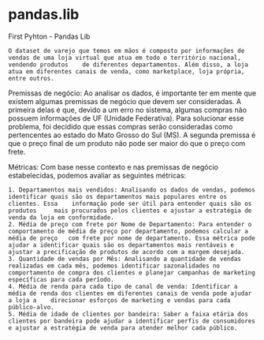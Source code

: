 # pandas.lib
First Pyhton - Pandas Lib

	O dataset de varejo que temos em mãos é composto por informações de vendas de uma loja virtual que atua em todo o território nacional, vendendo produtos 	de diferentes departamentos. Além disso, a loja atua em diferentes canais de venda, como marketplace, loja própria, entre outros.

Premissas de negócio:
	Ao analisar os dados, é importante ter em mente que existem algumas premissas de negócio que devem ser consideradas. A primeira delas é que, devido a um 	erro no sistema, algumas compras não possuem informações de UF (Unidade Federativa). Para solucionar esse problema, foi decidido que essas compras serão consideradas como pertencentes ao estado do Mato Grosso do Sul (MS). A segunda premissa é que o preço final de um produto não pode ser maior do que o	preço com frete.

Métricas:
	Com base nesse contexto e nas premissas de negócio estabelecidas, podemos avaliar as seguintes métricas:

	1. Departamentos mais vendidos: Analisando os dados de vendas, podemos identificar quais são os departamentos mais populares entre os clientes. Essa 	informação pode ser útil para entender quais são os produtos     mais procurados pelos clientes e ajustar a estratégia de venda da loja em conformidade.
	2. Média de preço com frete por Nome de Departamento: Para entender o comportamento de média de preço por departamento, podemos calcular a média de preço 	com frete por nome de departamento. Essa métrica pode ajudar a identificar quais são os departamentos mais rentáveis e ajustar a precificação de produtos de acordo com a margem desejada.
	3. Quantidade de vendas por Mês: Analisando a quantidade de vendas realizadas em cada mês, podemos identificar sazonalidades no comportamento de compra dos clientes e planejar campanhas de marketing específicas para cada período.
	4. Média de renda para cada tipo de canal de venda: Identificar a média de renda dos clientes em diferentes canais de venda pode ajudar a loja a 	direcionar esforços de marketing e vendas para cada público-alvo.
	5. Média de idade de clientes por bandeira: Saber a faixa etária dos clientes por bandeira pode ajudar a identificar perfis de consumidores e ajustar a estratégia de venda para atender melhor cada público.
